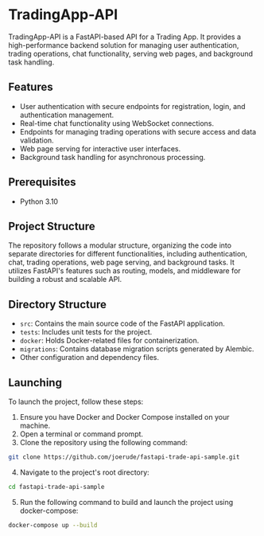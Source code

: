 # TradingApp-API

TradingApp-API is a FastAPI-based API for a Trading App. It provides a high-performance backend solution for managing user authentication, trading operations, chat functionality, serving web pages, and background task handling.

## Features

- User authentication with secure endpoints for registration, login, and authentication management.
- Real-time chat functionality using WebSocket connections.
- Endpoints for managing trading operations with secure access and data validation.
- Web page serving for interactive user interfaces.
- Background task handling for asynchronous processing.

## Prerequisites

- Python 3.10

## Project Structure

The repository follows a modular structure, organizing the code into separate directories for different functionalities, including authentication, chat, trading operations, web page serving, and background tasks. It utilizes FastAPI's features such as routing, models, and middleware for building a robust and scalable API.

## Directory Structure

- `src`: Contains the main source code of the FastAPI application.
- `tests`: Includes unit tests for the project.
- `docker`: Holds Docker-related files for containerization.
- `migrations`: Contains database migration scripts generated by Alembic.
- Other configuration and dependency files.

## Launching

To launch the project, follow these steps:

1. Ensure you have Docker and Docker Compose installed on your machine.
2. Open a terminal or command prompt.
3. Clone the repository using the following command:
```bash
git clone https://github.com/joerude/fastapi-trade-api-sample.git 
```
4. Navigate to the project's root directory:
```bash 
cd fastapi-trade-api-sample
```
5. Run the following command to build and launch the project using docker-compose:
```bash
docker-compose up --build 
```


